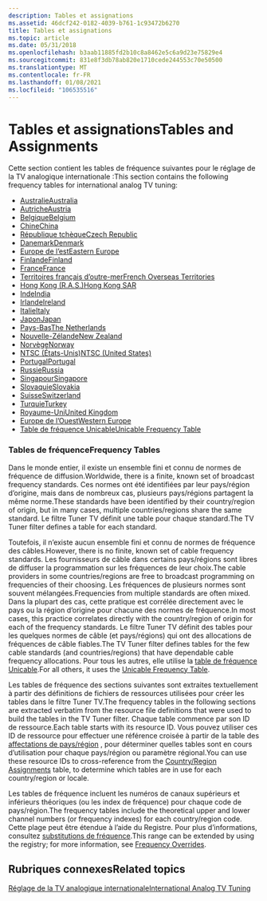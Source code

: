 ```yaml
---
description: Tables et assignations
ms.assetid: 46dcf242-0182-4039-b761-1c93472b6270
title: Tables et assignations
ms.topic: article
ms.date: 05/31/2018
ms.openlocfilehash: b3aab11885fd2b10c8a8462e5c6a9d23e75829e4
ms.sourcegitcommit: 831e8f3db78ab820e1710cede244553c70e50500
ms.translationtype: MT
ms.contentlocale: fr-FR
ms.lasthandoff: 01/08/2021
ms.locfileid: "106535516"
---
```

# <a name="tables-and-assignments"></a><span data-ttu-id="bc0a4-103">Tables et assignations</span><span class="sxs-lookup"><span data-stu-id="bc0a4-103">Tables and Assignments</span></span>

<span data-ttu-id="bc0a4-104">Cette section contient les tables de fréquence suivantes pour le réglage de la TV analogique internationale :</span><span class="sxs-lookup"><span data-stu-id="bc0a4-104">This section contains the following frequency tables for international analog TV tuning:</span></span>

-   [<span data-ttu-id="bc0a4-105">Australie</span><span class="sxs-lookup"><span data-stu-id="bc0a4-105">Australia</span></span>](australia.md)
-   [<span data-ttu-id="bc0a4-106">Autriche</span><span class="sxs-lookup"><span data-stu-id="bc0a4-106">Austria</span></span>](austria-channel-assignments.md)
-   [<span data-ttu-id="bc0a4-107">Belgique</span><span class="sxs-lookup"><span data-stu-id="bc0a4-107">Belgium</span></span>](belgium-channel-assignments.md)
-   [<span data-ttu-id="bc0a4-108">Chine</span><span class="sxs-lookup"><span data-stu-id="bc0a4-108">China</span></span>](china.md)
-   [<span data-ttu-id="bc0a4-109">République tchèque</span><span class="sxs-lookup"><span data-stu-id="bc0a4-109">Czech Republic</span></span>](czech-republic.md)
-   [<span data-ttu-id="bc0a4-110">Danemark</span><span class="sxs-lookup"><span data-stu-id="bc0a4-110">Denmark</span></span>](denmark-channel-assignments.md)
-   [<span data-ttu-id="bc0a4-111">Europe de l’est</span><span class="sxs-lookup"><span data-stu-id="bc0a4-111">Eastern Europe</span></span>](eastern-europe.md)
-   [<span data-ttu-id="bc0a4-112">Finlande</span><span class="sxs-lookup"><span data-stu-id="bc0a4-112">Finland</span></span>](finland-channel-assignments.md)
-   [<span data-ttu-id="bc0a4-113">France</span><span class="sxs-lookup"><span data-stu-id="bc0a4-113">France</span></span>](france.md)
-   [<span data-ttu-id="bc0a4-114">Territoires français d’outre-mer</span><span class="sxs-lookup"><span data-stu-id="bc0a4-114">French Overseas Territories</span></span>](french-overseas-territories.md)
-   [<span data-ttu-id="bc0a4-115">Hong Kong (R.A.S.)</span><span class="sxs-lookup"><span data-stu-id="bc0a4-115">Hong Kong SAR</span></span>](hong-kong-sar-channel-assignments.md)
-   [<span data-ttu-id="bc0a4-116">Inde</span><span class="sxs-lookup"><span data-stu-id="bc0a4-116">India</span></span>](india-channel-assignments.md)
-   [<span data-ttu-id="bc0a4-117">Irlande</span><span class="sxs-lookup"><span data-stu-id="bc0a4-117">Ireland</span></span>](ireland.md)
-   [<span data-ttu-id="bc0a4-118">Italie</span><span class="sxs-lookup"><span data-stu-id="bc0a4-118">Italy</span></span>](italy.md)
-   [<span data-ttu-id="bc0a4-119">Japon</span><span class="sxs-lookup"><span data-stu-id="bc0a4-119">Japan</span></span>](japan.md)
-   [<span data-ttu-id="bc0a4-120">Pays-Bas</span><span class="sxs-lookup"><span data-stu-id="bc0a4-120">The Netherlands</span></span>](the-netherlands-channel-assignments.md)
-   [<span data-ttu-id="bc0a4-121">Nouvelle-Zélande</span><span class="sxs-lookup"><span data-stu-id="bc0a4-121">New Zealand</span></span>](new-zealand.md)
-   [<span data-ttu-id="bc0a4-122">Norvège</span><span class="sxs-lookup"><span data-stu-id="bc0a4-122">Norway</span></span>](norway-channel-assignments.md)
-   [<span data-ttu-id="bc0a4-123">NTSC (États-Unis)</span><span class="sxs-lookup"><span data-stu-id="bc0a4-123">NTSC (United States)</span></span>](ntsc--united-states.md)
-   [<span data-ttu-id="bc0a4-124">Portugal</span><span class="sxs-lookup"><span data-stu-id="bc0a4-124">Portugal</span></span>](portugal-channel-assignments.md)
-   [<span data-ttu-id="bc0a4-125">Russie</span><span class="sxs-lookup"><span data-stu-id="bc0a4-125">Russia</span></span>](russia-channel-assignments.md)
-   [<span data-ttu-id="bc0a4-126">Singapour</span><span class="sxs-lookup"><span data-stu-id="bc0a4-126">Singapore</span></span>](singapore-channel-assignments.md)
-   [<span data-ttu-id="bc0a4-127">Slovaquie</span><span class="sxs-lookup"><span data-stu-id="bc0a4-127">Slovakia</span></span>](slovakia-channel-assignments.md)
-   [<span data-ttu-id="bc0a4-128">Suisse</span><span class="sxs-lookup"><span data-stu-id="bc0a4-128">Switzerland</span></span>](switzerland-channel-assignments.md)
-   [<span data-ttu-id="bc0a4-129">Turquie</span><span class="sxs-lookup"><span data-stu-id="bc0a4-129">Turkey</span></span>](turkey-channel-assignments.md)
-   [<span data-ttu-id="bc0a4-130">Royaume-Uni</span><span class="sxs-lookup"><span data-stu-id="bc0a4-130">United Kingdom</span></span>](united-kingdom.md)
-   [<span data-ttu-id="bc0a4-131">Europe de l’Ouest</span><span class="sxs-lookup"><span data-stu-id="bc0a4-131">Western Europe</span></span>](western-europe.md)
-   [<span data-ttu-id="bc0a4-132">Table de fréquence Unicable</span><span class="sxs-lookup"><span data-stu-id="bc0a4-132">Unicable Frequency Table</span></span>](unicable-frequency-table.md)

### <a name="frequency-tables"></a><span data-ttu-id="bc0a4-133">Tables de fréquence</span><span class="sxs-lookup"><span data-stu-id="bc0a4-133">Frequency Tables</span></span>

<span data-ttu-id="bc0a4-134">Dans le monde entier, il existe un ensemble fini et connu de normes de fréquence de diffusion.</span><span class="sxs-lookup"><span data-stu-id="bc0a4-134">Worldwide, there is a finite, known set of broadcast frequency standards.</span></span> <span data-ttu-id="bc0a4-135">Ces normes ont été identifiées par leur pays/région d’origine, mais dans de nombreux cas, plusieurs pays/régions partagent la même norme.</span><span class="sxs-lookup"><span data-stu-id="bc0a4-135">These standards have been identified by their country/region of origin, but in many cases, multiple countries/regions share the same standard.</span></span> <span data-ttu-id="bc0a4-136">Le filtre Tuner TV définit une table pour chaque standard.</span><span class="sxs-lookup"><span data-stu-id="bc0a4-136">The TV Tuner filter defines a table for each standard.</span></span>

<span data-ttu-id="bc0a4-137">Toutefois, il n’existe aucun ensemble fini et connu de normes de fréquence des câbles.</span><span class="sxs-lookup"><span data-stu-id="bc0a4-137">However, there is no finite, known set of cable frequency standards.</span></span> <span data-ttu-id="bc0a4-138">Les fournisseurs de câble dans certains pays/régions sont libres de diffuser la programmation sur les fréquences de leur choix.</span><span class="sxs-lookup"><span data-stu-id="bc0a4-138">The cable providers in some countries/regions are free to broadcast programming on frequencies of their choosing.</span></span> <span data-ttu-id="bc0a4-139">Les fréquences de plusieurs normes sont souvent mélangées.</span><span class="sxs-lookup"><span data-stu-id="bc0a4-139">Frequencies from multiple standards are often mixed.</span></span> <span data-ttu-id="bc0a4-140">Dans la plupart des cas, cette pratique est corrélée directement avec le pays ou la région d’origine pour chacune des normes de fréquence.</span><span class="sxs-lookup"><span data-stu-id="bc0a4-140">In most cases, this practice correlates directly with the country/region of origin for each of the frequency standards.</span></span> <span data-ttu-id="bc0a4-141">Le filtre Tuner TV définit des tables pour les quelques normes de câble (et pays/régions) qui ont des allocations de fréquences de câble fiables.</span><span class="sxs-lookup"><span data-stu-id="bc0a4-141">The TV Tuner filter defines tables for the few cable standards (and countries/regions) that have dependable cable frequency allocations.</span></span> <span data-ttu-id="bc0a4-142">Pour tous les autres, elle utilise la [table de fréquence Unicable](unicable-frequency-table.md).</span><span class="sxs-lookup"><span data-stu-id="bc0a4-142">For all others, it uses the [Unicable Frequency Table](unicable-frequency-table.md).</span></span>

<span data-ttu-id="bc0a4-143">Les tables de fréquence des sections suivantes sont extraites textuellement à partir des définitions de fichiers de ressources utilisées pour créer les tables dans le filtre Tuner TV.</span><span class="sxs-lookup"><span data-stu-id="bc0a4-143">The frequency tables in the following sections are extracted verbatim from the resource file definitions that were used to build the tables in the TV Tuner filter.</span></span> <span data-ttu-id="bc0a4-144">Chaque table commence par son ID de ressource.</span><span class="sxs-lookup"><span data-stu-id="bc0a4-144">Each table starts with its resource ID.</span></span> <span data-ttu-id="bc0a4-145">Vous pouvez utiliser ces ID de ressource pour effectuer une référence croisée à partir de la table des [affectations de pays/région](country-region-assignments.md) , pour déterminer quelles tables sont en cours d’utilisation pour chaque pays/région ou paramètre régional.</span><span class="sxs-lookup"><span data-stu-id="bc0a4-145">You can use these resource IDs to cross-reference from the [Country/Region Assignments](country-region-assignments.md) table, to determine which tables are in use for each country/region or locale.</span></span>

<span data-ttu-id="bc0a4-146">Les tables de fréquence incluent les numéros de canaux supérieurs et inférieurs théoriques (ou les index de fréquence) pour chaque code de pays/région.</span><span class="sxs-lookup"><span data-stu-id="bc0a4-146">The frequency tables include the theoretical upper and lower channel numbers (or frequency indexes) for each country/region code.</span></span> <span data-ttu-id="bc0a4-147">Cette plage peut être étendue à l’aide du Registre. Pour plus d’informations, consultez [substitutions de fréquence](frequency-overrides.md).</span><span class="sxs-lookup"><span data-stu-id="bc0a4-147">This range can be extended by using the registry; for more information, see [Frequency Overrides](frequency-overrides.md).</span></span>

## <a name="related-topics"></a><span data-ttu-id="bc0a4-148">Rubriques connexes</span><span class="sxs-lookup"><span data-stu-id="bc0a4-148">Related topics</span></span>

<dl> <dt>

[<span data-ttu-id="bc0a4-149">Réglage de la TV analogique internationale</span><span class="sxs-lookup"><span data-stu-id="bc0a4-149">International Analog TV Tuning</span></span>](international-analog-tv-tuning.md)
</dt> </dl>

 

 



